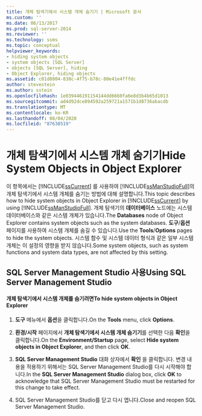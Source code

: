 ```yaml
---
title: 개체 탐색기에서 시스템 개체 숨기기 | Microsoft 문서
ms.custom: ''
ms.date: 06/13/2017
ms.prod: sql-server-2014
ms.reviewer: ''
ms.technology: ssms
ms.topic: conceptual
helpviewer_keywords:
- hiding system objects
- system objects [SQL Server]
- objects [SQL Server], hiding
- Object Explorer, hiding objects
ms.assetid: c01d8804-838c-4f75-b78c-80e41e4fffdc
author: stevestein
ms.author: sstein
ms.openlocfilehash: 1e039446191154144dd6660fa6e8d3b4b65d1013
ms.sourcegitcommit: ad4d92dce894592a259721a1571b1d8736abacdb
ms.translationtype: MT
ms.contentlocale: ko-KR
ms.lasthandoff: 08/04/2020
ms.locfileid: "87638519"
---
```

# <a name="hide-system-objects-in-object-explorer"></a><span data-ttu-id="6be1a-102">개체 탐색기에서 시스템 개체 숨기기</span><span class="sxs-lookup"><span data-stu-id="6be1a-102">Hide System Objects in Object Explorer</span></span>
  <span data-ttu-id="6be1a-103">이 항목에서는 [!INCLUDE[ssCurrent](../../includes/sscurrent-md.md)] 를 사용하여 [!INCLUDE[ssManStudioFull](../../includes/ssmanstudiofull-md.md)]의 개체 탐색기에서 시스템 개체를 숨기는 방법에 대해 설명합니다.</span><span class="sxs-lookup"><span data-stu-id="6be1a-103">This topic describes how to hide system objects in Object Explorer in [!INCLUDE[ssCurrent](../../includes/sscurrent-md.md)] by using [!INCLUDE[ssManStudioFull](../../includes/ssmanstudiofull-md.md)].</span></span> <span data-ttu-id="6be1a-104">개체 탐색기의 **데이터베이스** 노드에는 시스템 데이터베이스와 같은 시스템 개체가 있습니다.</span><span class="sxs-lookup"><span data-stu-id="6be1a-104">The **Databases** node of Object Explorer contains system objects such as the system databases.</span></span> <span data-ttu-id="6be1a-105">**도구**/**옵션** 페이지를 사용하여 시스템 개체를 숨길 수 있습니다.</span><span class="sxs-lookup"><span data-stu-id="6be1a-105">Use the **Tools**/**Options** pages to hide the system objects.</span></span> <span data-ttu-id="6be1a-106">시스템 함수 및 시스템 데이터 형식과 같은 일부 시스템 개체는 이 설정의 영향을 받지 않습니다.</span><span class="sxs-lookup"><span data-stu-id="6be1a-106">Some system objects, such as system functions and system data types, are not affected by this setting.</span></span>  
  
##  <a name="using-sql-server-management-studio"></a><a name="SSMSProcedure"></a> <span data-ttu-id="6be1a-107">SQL Server Management Studio 사용</span><span class="sxs-lookup"><span data-stu-id="6be1a-107">Using SQL Server Management Studio</span></span>  
  
#### <a name="to-hide-system-objects-in-object-explorer"></a><span data-ttu-id="6be1a-108">개체 탐색기에서 시스템 개체를 숨기려면</span><span class="sxs-lookup"><span data-stu-id="6be1a-108">To hide system objects in Object Explorer</span></span>  
  
1.  <span data-ttu-id="6be1a-109">**도구** 메뉴에서 **옵션**을 클릭합니다.</span><span class="sxs-lookup"><span data-stu-id="6be1a-109">On the **Tools** menu, click **Options**.</span></span>  
  
2.  <span data-ttu-id="6be1a-110">**환경/시작** 페이지에서 **개체 탐색기에서 시스템 개체 숨기기**를 선택한 다음 **확인**을 클릭합니다.</span><span class="sxs-lookup"><span data-stu-id="6be1a-110">On the **Environment/Startup** page, select **Hide system objects in Object Explorer**, and then click **OK**.</span></span>  
  
3.  <span data-ttu-id="6be1a-111">**SQL Server Management Studio** 대화 상자에서 **확인** 을 클릭합니다. 변경 내용을 적용하기 위해서는 SQL Server Management Studio를 다시 시작해야 합니다.</span><span class="sxs-lookup"><span data-stu-id="6be1a-111">In the **SQL Server Management Studio** dialog box, click **OK** to acknowledge that SQL Server Management Studio must be restarted for this change to take effect.</span></span>  
  
4.  <span data-ttu-id="6be1a-112">SQL Server Management Studio를 닫고 다시 엽니다.</span><span class="sxs-lookup"><span data-stu-id="6be1a-112">Close and reopen SQL Server Management Studio.</span></span>  
  
  
